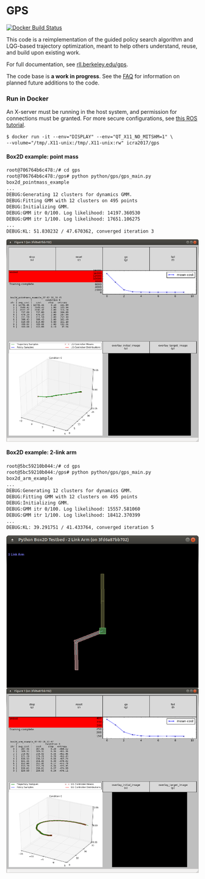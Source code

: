 GPS
======

[![Docker Build Status](https://img.shields.io/docker/build/icra2017/gps.svg)](https://hub.docker.com/r/icra2017/gps/)

This code is a reimplementation of the guided policy search algorithm and LQG-based trajectory optimization, meant to help others understand, reuse, and build upon existing work.

For full documentation, see [rll.berkeley.edu/gps](http://rll.berkeley.edu/gps).

The code base is **a work in progress**. See the [FAQ](http://rll.berkeley.edu/gps/faq.html) for information on planned future additions to the code.

### Run in Docker

An X-server must be running in the host system, and permission for connections must be granted. 
For more secure configurations, see [this ROS tutorial](http://wiki.ros.org/docker/Tutorials/GUI#Using_X_server).

```
$ docker run -it --env="DISPLAY" --env="QT_X11_NO_MITSHM=1" \
--volume="/tmp/.X11-unix:/tmp/.X11-unix:rw" icra2017/gps
```
#### Box2D example: point mass
```
root@706764b6c478:/# cd gps
root@706764b6c478:/gps# python python/gps/gps_main.py box2d_pointmass_example
...
DEBUG:Generating 12 clusters for dynamics GMM.
DEBUG:Fitting GMM with 12 clusters on 495 points
DEBUG:Initializing GMM.
DEBUG:GMM itr 0/100. Log likelihood: 14197.360530
DEBUG:GMM itr 1/100. Log likelihood: 17651.106275
...
DEBUG:KL: 51.830232 / 47.670362, converged iteration 3
```
<img src="gps_figure_1.png" align="center">

#### Box2D example: 2-link arm
```
root@5bc59210b044:/# cd gps
root@5bc59210b044:/gps# python python/gps/gps_main.py box2d_arm_example
...
DEBUG:Generating 12 clusters for dynamics GMM.
DEBUG:Fitting GMM with 12 clusters on 495 points
DEBUG:Initializing GMM.
DEBUG:GMM itr 0/100. Log likelihood: 15557.581060
DEBUG:GMM itr 1/100. Log likelihood: 18412.370399
...
DEBUG:KL: 39.291751 / 41.433764, converged iteration 5
```
<img src="gps_2_link_arm.png" align="center">
<img src="gps_figure_1_2_link.png" align="center">
